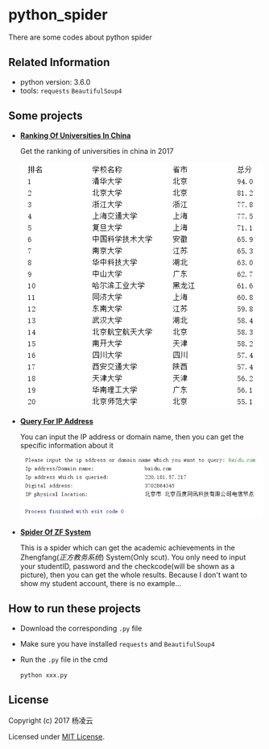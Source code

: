 # python_spider
There are some codes about python spider

## Related Information

- python version: 3.6.0
- tools: `requests` `BeautifulSoup4`

## Some projects

- [**Ranking Of Universities In China**](https://github.com/mental2008/python_spider/blob/master/RankingOfUniversitiesInChina/ranking.py)

   Get the ranking of universities in china in 2017

   ![example](https://github.com/mental2008/python_spider/blob/master/RankingOfUniversitiesInChina/example.png)

- [**Query For IP Address**](https://github.com/mental2008/python_spider/blob/master/QueryForIPAddress/query.py)

   You can input the IP address or domain name, then you can get the specific information about it

   ![example](https://github.com/mental2008/python_spider/blob/master/QueryForIPAddress/example.png)

- [**Spider Of ZF System**](https://github.com/mental2008/python_spider/blob/master/SpiderOfZFSystem/spider.py)

   This is a spider which can get the academic achievements in the Zhengfang(*正方教务系统*) System(Only scut). You only need to input your studentID, password and the checkcode(will be shown as a picture), then you can get the whole results. Because I don't want to show my student account, there is no example...

## How to run these projects

- Download the corresponding `.py` file

- Make sure you have installed `requests` and `BeautifulSoup4`

- Run the `.py` file in the cmd

  ```
  python xxx.py
  ```

## License

Copyright (c) 2017 杨凌云

Licensed under [MIT License](https://mit-license.org/).



